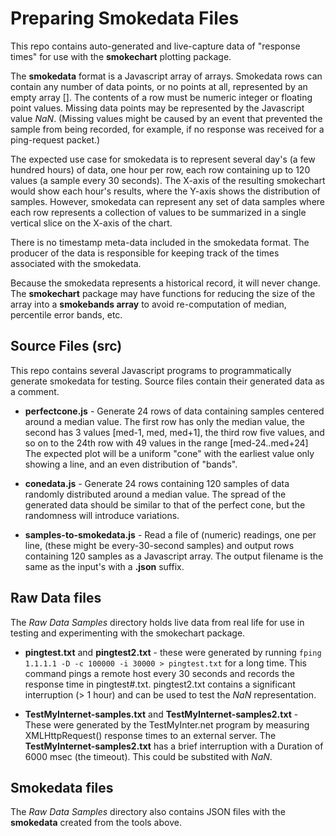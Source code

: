 # Preparing Smokedata Files

This repo contains auto-generated and live-capture data of "response times"
for use with the **smokechart** plotting package.

The **smokedata** format is a Javascript array of arrays.
Smokedata rows can contain any number of data points,
or no points at all, represented by an empty array [].
The contents of a row must be numeric integer or floating point values.
Missing data points may be represented by the Javascript value *NaN*.
(Missing values might be caused by an event that prevented the sample
from being recorded, for example, if no response was received for a ping-request packet.)

The expected use case for smokedata is to represent several day's (a few hundred hours)
of data, one hour per row,
each row containing up to 120 values (a sample every 30 seconds).
The X-axis of the resulting smokechart would show each hour's results, where the Y-axis shows the distribution of samples. 
However, smokedata can represent any set of data samples where each row
represents a collection of values to be summarized in a single vertical slice on the X-axis of the chart.

There is no timestamp meta-data included in the smokedata format.
The producer of the data is responsible for keeping track of the times
associated with the smokedata.

Because the smokedata represents a historical record, it will never change.
The **smokechart** package may have functions for reducing the size of the
array into a **smokebands array** to avoid re-computation of median, percentile error bands, etc.

## Source Files (src)

This repo contains several Javascript programs to programmatically generate smokedata for testing.
Source files contain their generated data as a comment.

* **perfectcone.js** - Generate 24 rows of data containing samples centered around a median value.
The first row has only the median value, the second has 3 values [med-1, med, med+1], the third row five values,
and so on to the 24th row with 49 values in the range [med-24..med+24]
The expected plot will be a uniform "cone" with the earliest value only
showing a line, and an even distribution of "bands".

* **conedata.js** - Generate 24 rows containing 120 samples of data
randomly distributed around a median value.
The spread of the generated data should be similar to that of the perfect cone, but the randomness will introduce variations.

* **samples-to-smokedata.js** - Read a file of (numeric) readings,
one per line, (these might be every-30-second samples)
and output rows containing 120 samples as a Javascript array.
The output filename is the same as the input's with a **.json** suffix.

## Raw Data files

The *Raw Data Samples* directory holds live data from real life for use in testing and experimenting with the smokechart package.

* **pingtest.txt** and **pingtest2.txt** - these were generated by running `fping 1.1.1.1 -D -c 100000 -i 30000 > pingtest.txt` for a long time.
This command pings a remote host every 30 seconds and records the response time in pingtest#.txt. pingtest2.txt contains a significant
interruption (> 1 hour) and can be used to test the *NaN*
representation.

* **TestMyInternet-samples.txt** and **TestMyInternet-samples2.txt** -
These were generated by the TestMyInter.net program by measuring
XMLHttpRequest() response times to an external server.
The **TestMyInternet-samples2.txt** has a brief interruption with a
Duration of 6000 msec (the timeout).
This could be substited with *NaN*.

## Smokedata files

The *Raw Data Samples* directory also contains JSON files with the **smokedata** created from the tools above.

